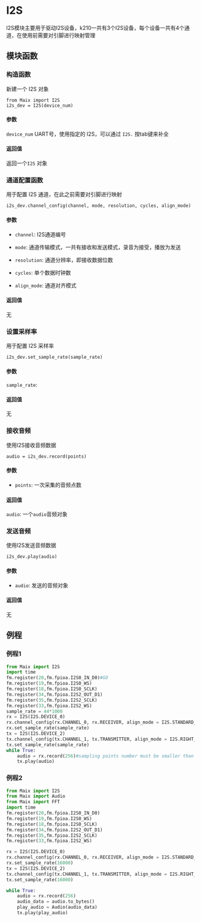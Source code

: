 I2S
==================
I2S模块主要用于驱动I2S设备，k210一共有3个I2S设备，每个设备一共有4个通道，在使用前需要对引脚进行映射管理

## 模块函数

### 构造函数

新建一个 I2S 对象

```
from Maix import I2S
i2s_dev = I2S(device_num)
```

#### 参数

`device_num` UART号，使用指定的 I2S，可以通过 `I2S.` 按tab键来补全

#### 返回值

返回一个`I2S` 对象

### 通道配置函数

用于配置 I2S 通道，在此之前需要对引脚进行映射

```
i2s_dev.channel_config(channel, mode, resolution, cycles, align_mode)
```
#### 参数

* `channel`:    I2S通道编号

* `mode`:       通道传输模式，一共有接收和发送模式，录音为接受，播放为发送

* `resolution`: 通道分辨率，即接收数据位数

* `cycles`:     单个数据时钟数

* `align_mode`: 通道对齐模式

#### 返回值

无

### 设置采样率

用于配置 I2S 采样率

```
i2s_dev.set_sample_rate(sample_rate)
```
#### 参数

`sample_rate`: 

#### 返回值

无

### 接收音频

使用I2S接收音频数据

```
audio = i2s_dev.record(points)
```
#### 参数

* `points`: 一次采集的音频点数

#### 返回值

`audio`: 一个`audio`音频对象

### 发送音频

使用I2S发送音频数据

```
i2s_dev.play(audio)
```
#### 参数

* `audio`: 发送的音频对象

#### 返回值
无

## 例程

### 例程1
```python
from Maix import I2S
import time
fm.register(20,fm.fpioa.I2S0_IN_D0)#GO
fm.register(19,fm.fpioa.I2S0_WS)
fm.register(18,fm.fpioa.I2S0_SCLK)
fm.register(34,fm.fpioa.I2S2_OUT_D1)
fm.register(35,fm.fpioa.I2S2_SCLK)
fm.register(33,fm.fpioa.I2S2_WS)
sample_rate = 44*1000
rx = I2S(I2S.DEVICE_0)
rx.channel_config(rx.CHANNEL_0, rx.RECEIVER, align_mode = I2S.STANDARD_MODE)
rx.set_sample_rate(sample_rate)
tx = I2S(I2S.DEVICE_2)
tx.channel_config(tx.CHANNEL_1, tx.TRANSMITTER, align_mode = I2S.RIGHT_JUSTIFYING_MODE)
tx.set_sample_rate(sample_rate)
while True:
    audio = rx.record(256)#sampling points number must be smaller than 256
    tx.play(audio)
```

### 例程2
```python
from Maix import I2S
from Maix import Audio
from Maix import FFT
import time
fm.register(20,fm.fpioa.I2S0_IN_D0)
fm.register(19,fm.fpioa.I2S0_WS)
fm.register(18,fm.fpioa.I2S0_SCLK)
fm.register(34,fm.fpioa.I2S2_OUT_D1)
fm.register(35,fm.fpioa.I2S2_SCLK)
fm.register(33,fm.fpioa.I2S2_WS)

rx = I2S(I2S.DEVICE_0)
rx.channel_config(rx.CHANNEL_0, rx.RECEIVER, align_mode = I2S.STANDARD_MODE)
rx.set_sample_rate(16000)
tx = I2S(I2S.DEVICE_2)
tx.channel_config(tx.CHANNEL_1, tx.TRANSMITTER, align_mode = I2S.RIGHT_JUSTIFYING_MODE)
tx.set_sample_rate(16000)

while True:
    audio = rx.record(256)
    audio_data = audio.to_bytes()
    play_audio = Audio(audio_data)
    tx.play(play_audio)
```